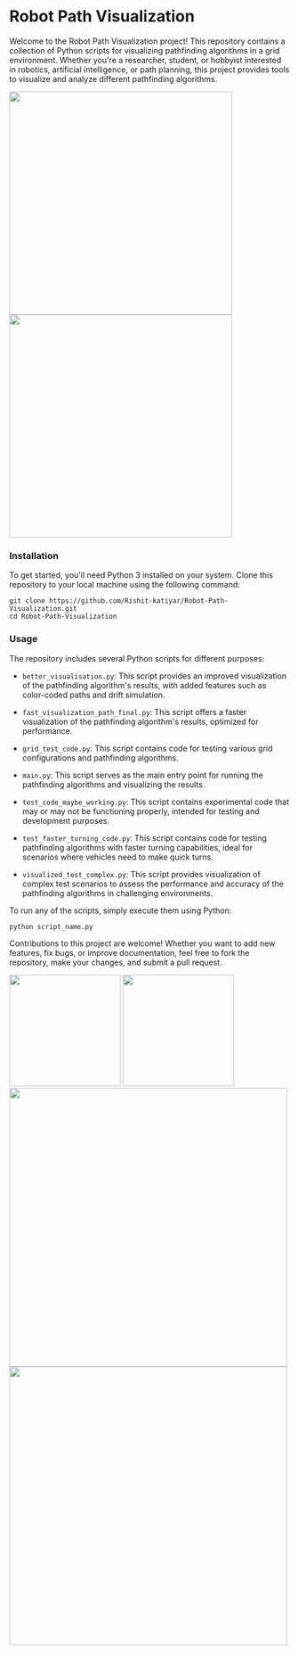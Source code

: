# Robot Path Visualization

Welcome to the Robot Path Visualization project! This repository contains a collection of Python scripts for visualizing pathfinding algorithms in a grid environment. Whether you're a researcher, student, or hobbyist interested in robotics, artificial intelligence, or path planning, this project provides tools to visualize and analyze different pathfinding algorithms.

<img src="https://github.com/Rishit-katiyar/Robot-Path-Visualization/assets/167756997/9d9de741-18be-4fdf-a100-fbcc47e90b32" width="400">
<img src="https://github.com/Rishit-katiyar/Robot-Path-Visualization/assets/167756997/72a255e9-212b-407a-817a-3c6c92a2cf5d" width="400">

### Installation

To get started, you'll need Python 3 installed on your system. Clone this repository to your local machine using the following command:

```
git clone https://github.com/Rishit-katiyar/Robot-Path-Visualization.git
cd Robot-Path-Visualization
```
### Usage

The repository includes several Python scripts for different purposes:

- `better_visualisation.py`: This script provides an improved visualization of the pathfinding algorithm's results, with added features such as color-coded paths and drift simulation.

- `fast_visualization_path_final.py`: This script offers a faster visualization of the pathfinding algorithm's results, optimized for performance.

- `grid_test_code.py`: This script contains code for testing various grid configurations and pathfinding algorithms.

- `main.py`: This script serves as the main entry point for running the pathfinding algorithms and visualizing the results.

- `test_code_maybe_working.py`: This script contains experimental code that may or may not be functioning properly, intended for testing and development purposes.

- `test_faster_turning_code.py`: This script contains code for testing pathfinding algorithms with faster turning capabilities, ideal for scenarios where vehicles need to make quick turns.

- `visualized_test_complex.py`: This script provides visualization of complex test scenarios to assess the performance and accuracy of the pathfinding algorithms in challenging environments.

To run any of the scripts, simply execute them using Python:

```
python script_name.py
```

Contributions to this project are welcome! Whether you want to add new features, fix bugs, or improve documentation, feel free to fork the repository, make your changes, and submit a pull request.

<img src="https://github.com/Rishit-katiyar/Robot-Path-Visualization/assets/167756997/e501a67e-35fa-4c87-b28f-38d89c50ce0c" width="200">
<img src="https://github.com/Rishit-katiyar/Robot-Path-Visualization/assets/167756997/1f98914e-c948-4c2a-bcba-dc52372bfdf2" width="200">

<img src="https://github.com/Rishit-katiyar/Robot-Path-Visualization/assets/167756997/c550e551-8d66-4bc4-afb1-ae623d3c8b2e" width="500">
<img src="https://github.com/Rishit-katiyar/Robot-Path-Visualization/assets/167756997/e3bda7f1-4a3d-4b0f-be36-090b31a98506" width="500">


